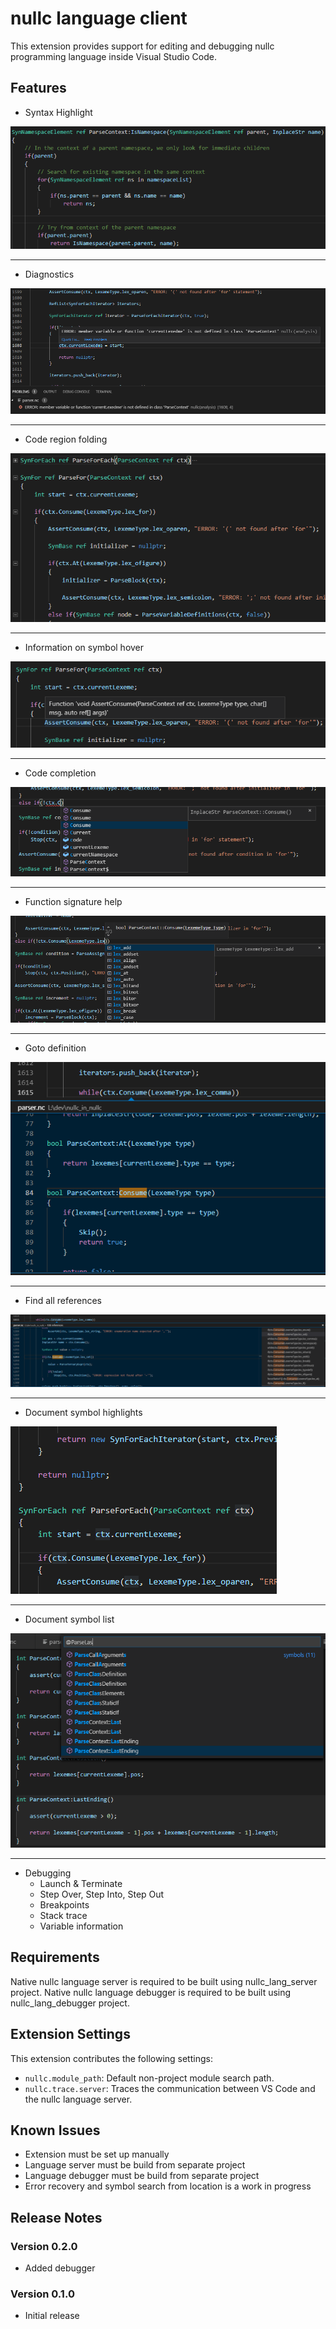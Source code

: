 # nullc language client

This extension provides support for editing and debugging nullc programming language inside Visual Studio Code.

## Features

* Syntax Highlight

![Syntax Highlight Example](img/example_coloring.png)

---
* Diagnostics

![Diagnostics Example](img/example_diagnostics.png)

---
* Code region folding

![Code Folding Example](img/example_folding.png)

---
* Information on symbol hover

![Symbol Hover Example](img/example_hovers.png)

---
* Code completion

![Code Completion Example](img/example_completion.png)

---
* Function signature help

![Signature Help Example](img/example_signature.png)

---
* Goto definition

![Goto Definition Example](img/example_definition.png)

---
* Find all references

![Find All References Example](img/example_references.png)

---
* Document symbol highlights

![Document Symbol Highlight Example](img/example_highlight.png)

---
* Document symbol list

![Document Symbol List Example](img/example_symbols.png)

---
* Debugging
    * Launch & Terminate
    * Step Over, Step Into, Step Out
    * Breakpoints
    * Stack trace
    * Variable information

## Requirements

Native nullc language server is required to be built using nullc_lang_server project. 
Native nullc language debugger is required to be built using nullc_lang_debugger project. 

## Extension Settings

This extension contributes the following settings:

* `nullc.module_path`: Default non-project module search path.
* `nullc.trace.server`: Traces the communication between VS Code and the nullc language server.

## Known Issues

* Extension must be set up manually
* Language server must be build from separate project
* Language debugger must be build from separate project
* Error recovery and symbol search from location is a work in progress 

## Release Notes

### Version 0.2.0
* Added debugger

### Version 0.1.0
* Initial release
